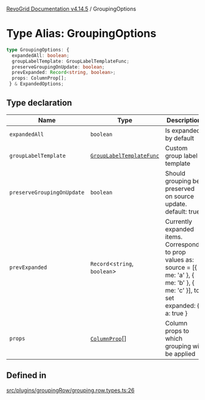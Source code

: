 [RevoGrid Documentation v4.14.5](README.md) / GroupingOptions

# Type Alias: GroupingOptions

```ts
type GroupingOptions: {
  expandedAll: boolean;
  groupLabelTemplate: GroupLabelTemplateFunc;
  preserveGroupingOnUpdate: boolean;
  prevExpanded: Record<string, boolean>;
  props: ColumnProp[];
 } & ExpandedOptions;
```

## Type declaration

| Name | Type | Description | Defined in |
| ------ | ------ | ------ | ------ |
| `expandedAll` | `boolean` | Is expanded by default | [src/plugins/groupingRow/grouping.row.types.ts:41](https://github.com/revolist/revogrid/blob/395fb64310e6654557393205ff295dbb2f4142c5/src/plugins/groupingRow/grouping.row.types.ts#L41) |
| `groupLabelTemplate` | [`GroupLabelTemplateFunc`](TypeAlias.GroupLabelTemplateFunc.md) | Custom group label template | [src/plugins/groupingRow/grouping.row.types.ts:51](https://github.com/revolist/revogrid/blob/395fb64310e6654557393205ff295dbb2f4142c5/src/plugins/groupingRow/grouping.row.types.ts#L51) |
| `preserveGroupingOnUpdate` | `boolean` | Should grouping be preserved on source update. default: true | [src/plugins/groupingRow/grouping.row.types.ts:47](https://github.com/revolist/revogrid/blob/395fb64310e6654557393205ff295dbb2f4142c5/src/plugins/groupingRow/grouping.row.types.ts#L47) |
| `prevExpanded` | `Record`\<`string`, `boolean`\> | Currently expanded items. Corresponds to prop values as: source = [{ me: 'a' }, { me: 'b' }, { me: 'c' }], to set expanded: { a: true } | [src/plugins/groupingRow/grouping.row.types.ts:36](https://github.com/revolist/revogrid/blob/395fb64310e6654557393205ff295dbb2f4142c5/src/plugins/groupingRow/grouping.row.types.ts#L36) |
| `props` | [`ColumnProp`](TypeAlias.ColumnProp.md)[] | Column props to which grouping will be applied | [src/plugins/groupingRow/grouping.row.types.ts:30](https://github.com/revolist/revogrid/blob/395fb64310e6654557393205ff295dbb2f4142c5/src/plugins/groupingRow/grouping.row.types.ts#L30) |

## Defined in

[src/plugins/groupingRow/grouping.row.types.ts:26](https://github.com/revolist/revogrid/blob/395fb64310e6654557393205ff295dbb2f4142c5/src/plugins/groupingRow/grouping.row.types.ts#L26)
